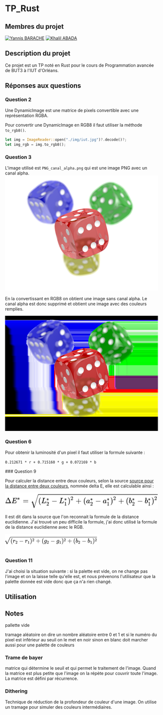 # TP_Rust

## Membres du projet

[![Yannis BARACHE](https://img.shields.io/badge/Yannis%20Barache-000000?style=for-the-badge&logo=github&logoColor=white)](https://github.com/Yannis-barache)
[![Khalil ABADA](https://img.shields.io/badge/Khalil%20Abada-000000?style=for-the-badge&logo=github&logoColor=white)](https://github.com/Khalil-45)


## Description du projet

Ce projet est un TP noté en Rust pour le cours de Programmation avancée de BUT3 à l'IUT d'Orléans.

## Réponses aux questions

### Question 2

Une DynamicImage est une matrice de pixels convertible avec une représentation RGBA.

Pour convertir une DynamicImage en RGB8 il faut utiliser la méthode `to_rgb8()`.
```rust
let img = ImageReader::open("./img/iut.jpg")?.decode()?;
let img_rgb = img.to_rgb8();
```

### Question 3
L'image utilisé est `PNG_canal_alpha.png` qui est une image PNG avec un canal alpha.
![Image avec canal alpha](./img/PNG_canal_alpha.png)

En la convertissant en RGB8 on obtient une image sans canal alpha. Le canal alpha est donc supprimé et obtient une 
image avec des couleurs remplies.

![Image sans canal alpha](./img/Question3.png)

### Question 6

Pour obtenir la luminosité d'un pixel il faut utiliser la formule suivante :

`0.212671 * r + 0.715160 * g + 0.072169 * b`





### Question 9

Pour calculer la distance entre deux couleurs, selon la source [source pour la distance entre deux couleurs](https://fr.wikipedia.org/wiki/%C3%89cart_de_couleur), nommée delta E, elle est calculable ainsi :

![Formule écart](./img/calculEcart.svg)

Il est dit dans la source que l'on reconnait la formule de la distance euclidienne. J'ai trouvé un peu difficile la formule, j'ai donc utilisé la formule de la distance euclidienne avec le RGB. 

![Formule euclidienne RGB](./img/formule_euclidienne_rgb.png)

### Question 11
J'ai choisi la situation suivante : si la palette est vide, on ne change pas l'image et on la laisse telle qu'elle est, et nous prévenons l'utilisateur que la palette donnée est vide donc que ça n'a rien changé.

## Utilisation

## Notes
pallette vide

tramage aléatoire 
on dire un nombre aléatoire entre 0 et 1 et si le numéro du pixel est inférieur au seuil on le met en noir sinon en blanc
doit marcher aussi pour une palette de couleurs

### Trame de bayer
matrice qui détermine le seuil et qui permet le traitement de l'image. Quand la matrice est plus petite que l'image 
on la répète pour couvrir toute l'image. La matrice est défini par récurrence.

### Dithering
Technique de réduction de la profondeur de couleur d'une image. On utilise un tramage pour simuler des couleurs intermédiaires.

